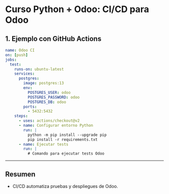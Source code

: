 # Curso Python + Odoo: CI/CD para Odoo

## 1. Ejemplo con GitHub Actions

```yaml
name: Odoo CI
on: [push]
jobs:
  test:
    runs-on: ubuntu-latest
    services:
      postgres:
        image: postgres:13
        env:
          POSTGRES_USER: odoo
          POSTGRES_PASSWORD: odoo
          POSTGRES_DB: odoo
        ports:
          - 5432:5432
    steps:
      - uses: actions/checkout@v2
      - name: Configurar entorno Python
        run: |
          python -m pip install --upgrade pip
          pip install -r requirements.txt
      - name: Ejecutar tests
        run: |
          # Comando para ejecutar tests Odoo
```

---

## Resumen

- CI/CD automatiza pruebas y despliegues de Odoo.